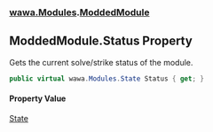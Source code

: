 ### [wawa.Modules](wawa.Modules.md 'wawa.Modules').[ModdedModule](ModdedModule.md 'wawa.Modules.ModdedModule')

## ModdedModule.Status Property

Gets the current solve/strike status of the module.

```csharp
public virtual wawa.Modules.State Status { get; }
```

#### Property Value
[State](State.md 'wawa.Modules.State')